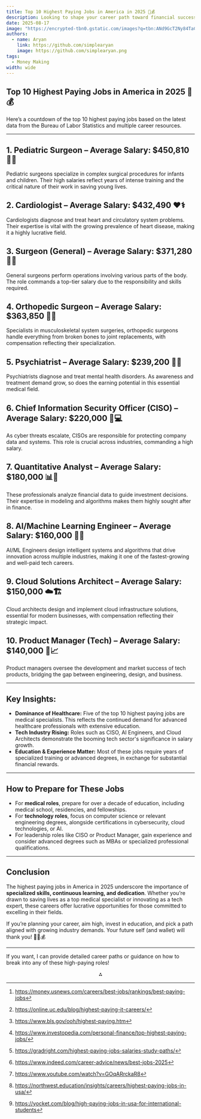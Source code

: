 ```yaml
---
title: Top 10 Highest Paying Jobs in America in 2025 💼💰
description: Looking to shape your career path toward financial success? In 2025, the highest paying jobs in America still largely come from the healthcare and technology sectors, with other roles in leadership and specialized fields also offering lucrative salaries.
date: 2025-08-17
image: "https://encrypted-tbn0.gstatic.com/images?q=tbn:ANd9GcT2Ny84TaCoJSRsnmatPKbyL4QuBmfvs7hsmg&s"
authors:
  - name: Aryan
    link: https://github.com/simplearyan
    image: https://github.com/simplearyan.png
tags:
  - Money Making
width: wide
---
```



## Top 10 Highest Paying Jobs in America in 2025 💼💰

Here’s a countdown of the top 10 highest paying jobs based on the latest data from the Bureau of Labor Statistics and multiple career resources.

***

## 1. Pediatric Surgeon – Average Salary: \$450,810 👶🔪

Pediatric surgeons specialize in complex surgical procedures for infants and children. Their high salaries reflect years of intense training and the critical nature of their work in saving young lives.

## 2. Cardiologist – Average Salary: \$432,490 ❤️⚕️

Cardiologists diagnose and treat heart and circulatory system problems. Their expertise is vital with the growing prevalence of heart disease, making it a highly lucrative field.

## 3. Surgeon (General) – Average Salary: \$371,280 🏥🔪

General surgeons perform operations involving various parts of the body. The role commands a top-tier salary due to the responsibility and skills required.

## 4. Orthopedic Surgeon – Average Salary: \$363,850 🦴💉

Specialists in musculoskeletal system surgeries, orthopedic surgeons handle everything from broken bones to joint replacements, with compensation reflecting their specialization.

## 5. Psychiatrist – Average Salary: \$239,200 🧠💬

Psychiatrists diagnose and treat mental health disorders. As awareness and treatment demand grow, so does the earning potential in this essential medical field.

## 6. Chief Information Security Officer (CISO) – Average Salary: \$220,000 🔐💻

As cyber threats escalate, CISOs are responsible for protecting company data and systems. This role is crucial across industries, commanding a high salary.

## 7. Quantitative Analyst – Average Salary: \$180,000 📊💼

These professionals analyze financial data to guide investment decisions. Their expertise in modeling and algorithms makes them highly sought after in finance.

## 8. AI/Machine Learning Engineer – Average Salary: \$160,000 🤖💡

AI/ML Engineers design intelligent systems and algorithms that drive innovation across multiple industries, making it one of the fastest-growing and well-paid tech careers.

## 9. Cloud Solutions Architect – Average Salary: \$150,000 ☁️🏗️

Cloud architects design and implement cloud infrastructure solutions, essential for modern businesses, with compensation reflecting their strategic impact.

## 10. Product Manager (Tech) – Average Salary: \$140,000 📱📈

Product managers oversee the development and market success of tech products, bridging the gap between engineering, design, and business.

***

## Key Insights:

- **Dominance of Healthcare:** Five of the top 10 highest paying jobs are medical specialists. This reflects the continued demand for advanced healthcare professionals with extensive education.
- **Tech Industry Rising:** Roles such as CISO, AI Engineers, and Cloud Architects demonstrate the booming tech sector's significance in salary growth.
- **Education \& Experience Matter:** Most of these jobs require years of specialized training or advanced degrees, in exchange for substantial financial rewards.

***

## How to Prepare for These Jobs

- For **medical roles**, prepare for over a decade of education, including medical school, residencies, and fellowships.
- For **technology roles**, focus on computer science or relevant engineering degrees, alongside certifications in cybersecurity, cloud technologies, or AI.
- For leadership roles like CISO or Product Manager, gain experience and consider advanced degrees such as MBAs or specialized professional qualifications.

***

## Conclusion

The highest paying jobs in America in 2025 underscore the importance of **specialized skills, continuous learning, and dedication**. Whether you’re drawn to saving lives as a top medical specialist or innovating as a tech expert, these careers offer lucrative opportunities for those committed to excelling in their fields.

If you’re planning your career, aim high, invest in education, and pick a path aligned with growing industry demands. Your future self (and wallet) will thank you! 💼🚀💰

***

If you want, I can provide detailed career paths or guidance on how to break into any of these high-paying roles!
<span style="display:none">[^1][^2][^3][^4][^5][^6][^7][^8][^9]</span>

<div style="text-align: center">⁂</div>

[^1]: https://money.usnews.com/careers/best-jobs/rankings/best-paying-jobs

[^2]: https://online.uc.edu/blog/highest-paying-it-careers/

[^3]: https://www.bls.gov/ooh/highest-paying.htm

[^4]: https://www.investopedia.com/personal-finance/top-highest-paying-jobs/

[^5]: https://gradright.com/highest-paying-jobs-salaries-study-paths/

[^6]: https://www.indeed.com/career-advice/news/best-jobs-2025

[^7]: https://www.youtube.com/watch?v=GOqARrckaR8

[^8]: https://northwest.education/insights/careers/highest-paying-jobs-in-usa/

[^9]: https://yocket.com/blog/high-paying-jobs-in-usa-for-international-students


